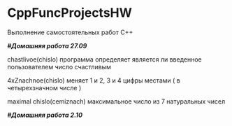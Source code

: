 # CppFuncProjectsHW
Выполнение самостоятельных работ C++

_**#Домашняя работа 27.09**_

chastlivoe(chislo) программа определяет является ли введенное пользователем число счастливым 

4xZnachnoe(chislo) меняет 1 и 2, 3 и 4 цифры местами ( в четырехзначном числе ) 

maximal chislo(cemiznach) максимальное число из 7 натуральных чисел

_**#Домашняя работа 2.10**_
